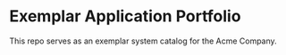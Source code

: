 # Exemplar Application Portfolio

This repo serves as an exemplar system catalog for the Acme Company.